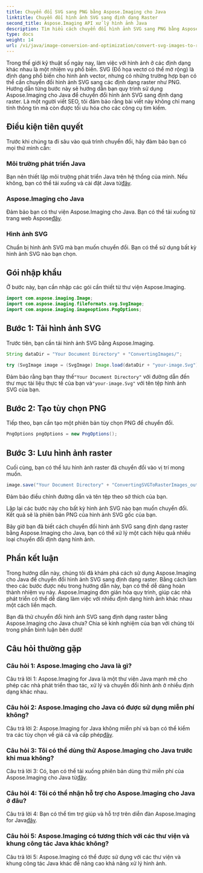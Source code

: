 ```yaml
---
title: Chuyển đổi SVG sang PNG bằng Aspose.Imaging cho Java
linktitle: Chuyển đổi hình ảnh SVG sang định dạng Raster
second_title: Aspose.Imaging API xử lý hình ảnh Java
description: Tìm hiểu cách chuyển đổi hình ảnh SVG sang PNG bằng Aspose.Imaging cho Java. Hợp lý hóa việc chuyển đổi định dạng hình ảnh của bạn bằng hướng dẫn từng bước này.
type: docs
weight: 14
url: /vi/java/image-conversion-and-optimization/convert-svg-images-to-raster-format/
---
```

Trong thế giới kỹ thuật số ngày nay, làm việc với hình ảnh ở các định dạng khác nhau là một nhiệm vụ phổ biến. SVG (Đồ họa vectơ có thể mở rộng) là định dạng phổ biến cho hình ảnh vector, nhưng có những trường hợp bạn có thể cần chuyển đổi hình ảnh SVG sang các định dạng raster như PNG. Hướng dẫn từng bước này sẽ hướng dẫn bạn quy trình sử dụng Aspose.Imaging cho Java để chuyển đổi hình ảnh SVG sang định dạng raster. Là một người viết SEO, tôi đảm bảo rằng bài viết này không chỉ mang tính thông tin mà còn được tối ưu hóa cho các công cụ tìm kiếm.

## Điều kiện tiên quyết

Trước khi chúng ta đi sâu vào quá trình chuyển đổi, hãy đảm bảo bạn có mọi thứ mình cần:

### Môi trường phát triển Java
 Bạn nên thiết lập môi trường phát triển Java trên hệ thống của mình. Nếu không, bạn có thể tải xuống và cài đặt Java từ[đây](https://www.oracle.com/java/technologies/javase-downloads).

### Aspose.Imaging cho Java
 Đảm bảo bạn có thư viện Aspose.Imaging cho Java. Bạn có thể tải xuống từ trang web Aspose[đây](https://releases.aspose.com/imaging/java/).

### Hình ảnh SVG
Chuẩn bị hình ảnh SVG mà bạn muốn chuyển đổi. Bạn có thể sử dụng bất kỳ hình ảnh SVG nào bạn chọn.

## Gói nhập khẩu

Ở bước này, bạn cần nhập các gói cần thiết từ thư viện Aspose.Imaging.

```java
import com.aspose.imaging.Image;
import com.aspose.imaging.fileformats.svg.SvgImage;
import com.aspose.imaging.imageoptions.PngOptions;
```

## Bước 1: Tải hình ảnh SVG
Trước tiên, bạn cần tải hình ảnh SVG bằng Aspose.Imaging.

```java
String dataDir = "Your Document Directory" + "ConvertingImages/";

try (SvgImage image = (SvgImage) Image.load(dataDir + "your-image.Svg")) {
```

 Đảm bảo rằng bạn thay thế`"Your Document Directory"` với đường dẫn đến thư mục tài liệu thực tế của bạn và`"your-image.Svg"` với tên tệp hình ảnh SVG của bạn.

## Bước 2: Tạo tùy chọn PNG
Tiếp theo, bạn cần tạo một phiên bản tùy chọn PNG để chuyển đổi.

```java
PngOptions pngOptions = new PngOptions();
```

## Bước 3: Lưu hình ảnh raster
Cuối cùng, bạn có thể lưu hình ảnh raster đã chuyển đổi vào vị trí mong muốn.

```java
image.save("Your Document Directory" + "ConvertingSVGToRasterImages_out.png", pngOptions);
```

Đảm bảo điều chỉnh đường dẫn và tên tệp theo sở thích của bạn.

Lặp lại các bước này cho bất kỳ hình ảnh SVG nào bạn muốn chuyển đổi. Kết quả sẽ là phiên bản PNG của hình ảnh SVG gốc của bạn.

Bây giờ bạn đã biết cách chuyển đổi hình ảnh SVG sang định dạng raster bằng Aspose.Imaging cho Java, bạn có thể xử lý một cách hiệu quả nhiều loại chuyển đổi định dạng hình ảnh.

## Phần kết luận

Trong hướng dẫn này, chúng tôi đã khám phá cách sử dụng Aspose.Imaging cho Java để chuyển đổi hình ảnh SVG sang định dạng raster. Bằng cách làm theo các bước được nêu trong hướng dẫn này, bạn có thể dễ dàng hoàn thành nhiệm vụ này. Aspose.Imaging đơn giản hóa quy trình, giúp các nhà phát triển có thể dễ dàng làm việc với nhiều định dạng hình ảnh khác nhau một cách liền mạch.

Bạn đã thử chuyển đổi hình ảnh SVG sang định dạng raster bằng Aspose.Imaging cho Java chưa? Chia sẻ kinh nghiệm của bạn với chúng tôi trong phần bình luận bên dưới!

## Câu hỏi thường gặp

### Câu hỏi 1: Aspose.Imaging cho Java là gì?

Câu trả lời 1: Aspose.Imaging for Java là một thư viện Java mạnh mẽ cho phép các nhà phát triển thao tác, xử lý và chuyển đổi hình ảnh ở nhiều định dạng khác nhau.

### Câu hỏi 2: Aspose.Imaging cho Java có được sử dụng miễn phí không?

 Câu trả lời 2: Aspose.Imaging for Java không miễn phí và bạn có thể kiểm tra các tùy chọn về giá cả và cấp phép[đây](https://purchase.aspose.com/buy).

### Câu hỏi 3: Tôi có thể dùng thử Aspose.Imaging cho Java trước khi mua không?

 Câu trả lời 3: Có, bạn có thể tải xuống phiên bản dùng thử miễn phí của Aspose.Imaging cho Java từ[đây](https://releases.aspose.com/).

### Câu hỏi 4: Tôi có thể nhận hỗ trợ cho Aspose.Imaging cho Java ở đâu?

 Câu trả lời 4: Bạn có thể tìm trợ giúp và hỗ trợ trên diễn đàn Aspose.Imaging for Java[đây](https://forum.aspose.com/).

### Câu hỏi 5: Aspose.Imaging có tương thích với các thư viện và khung công tác Java khác không?

Câu trả lời 5: Aspose.Imaging có thể được sử dụng với các thư viện và khung công tác Java khác để nâng cao khả năng xử lý hình ảnh.